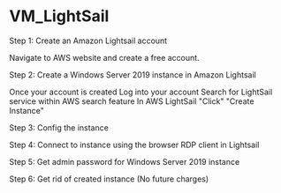 # VM_LightSail

Step 1: Create an Amazon Lightsail account
  
  Navigate to AWS website and create a free account.

Step 2: Create a Windows Server 2019 instance in Amazon Lightsail
  
  Once your account is created
  Log into your account
  Search for LightSail service within AWS search feature
  In AWS LightSail "Click" "Create Instance"

Step 3: Config the instance

Step 4: Connect to instance using the browser RDP client in Lightsail

Step 5: Get admin password for Windows Server 2019 instance

Step 6: Get rid of created instance (No future charges)
